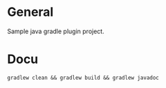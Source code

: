# General
Sample java gradle plugin project.

# Docu
`gradlew clean && gradlew build && gradlew javadoc`